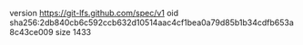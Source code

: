 version https://git-lfs.github.com/spec/v1
oid sha256:2db840cb6c592ccb632d10514aac4cf1bea0a79d85b1b34cdfb653a8c43ce009
size 1433
